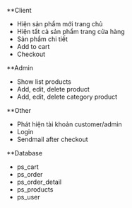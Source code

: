 **Client
- Hiện sản phẩm mới trang chủ
- Hiện tất cả sản phẩm trang cửa hàng
- Sản phẩm chi tiết
- Add to cart
- Checkout

**Admin
- Show list products
- Add, edit, delete product
- Add, edit, delete category product

**Other
- Phát hiện tài khoản customer/admin
- Login
- Sendmail after checkout

**Database
- ps_cart
- ps_order
- ps_order_detail
- ps_products
- ps_user